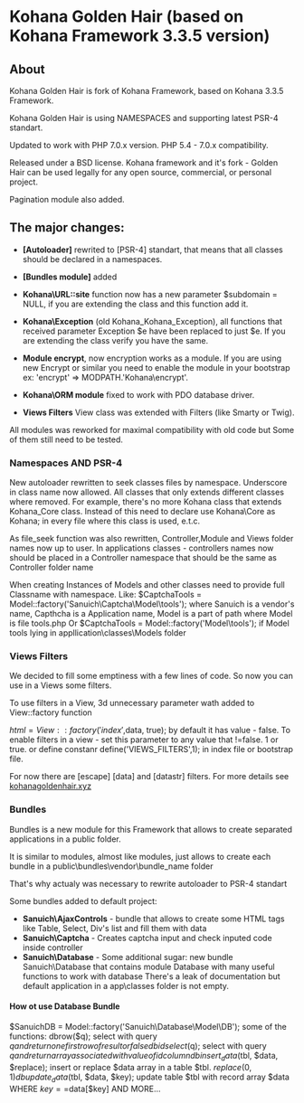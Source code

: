 # Kohana Golden Hair (based on Kohana Framework 3.3.5 version)

##  About
Kohana Golden Hair is fork of Kohana Framework, based on Kohana 3.3.5 Framework.

Kohana Golden Hair is using NAMESPACES and supporting latest PSR-4 standart.

Updated to work with PHP 7.0.x version. PHP 5.4 - 7.0.x compatibility.

Released under a BSD license. Kohana framework and it's fork - Golden Hair can be used legally for any open source, commercial, or personal project.

Pagination module also added.

##  The major changes:

- **[Autoloader]** rewrited to [PSR-4] standart, that means that all classes should be declared in a namespaces.

- **[Bundles module]** added

- **Kohana\URL::site** function now has a new parameter $subdomain = NULL, if you are extending the class and this function add it.

- **Kohana\Exception** (old Kohana_Kohana_Exception), all functions that received parameter Exception $e have been replaced to just $e. If you are extending the class verify you have the same.

- **Module encrypt**, now encryption works as a module. If you are using new Encrypt or similar you need to enable the module in your bootstrap ex: 'encrypt' => MODPATH.'Kohana\encrypt'.

- **Kohana\ORM module** fixed to work with PDO database driver.

- **Views Filters** View class was extended with Filters (like Smarty or Twig).

All modules was reworked for maximal compatibility with old code but Some of them still need to be tested.

###  Namespaces AND PSR-4
New autoloader rewritten to seek classes files by namespace. 
Underscore in class name now allowed. 
All classes that only extends different classes where removed.
For example, there's no more Kohana class that extends Kohana_Core class.
Instead of this need to declare
use Kohana\Core as Kohana;
in every file where this class is used, e.t.c.

As file_seek function was also rewritten, Controller,Module and Views folder names now up to user.
In applications classes - controllers names now should be placed in a Controller namespace that should be the same as Controller folder name

When creating Instances of Models and other classes need to provide full Classname with namespace.
Like: $CaptchaTools = Model::factory('Sanuich\Captcha\Model\tools');
where Sanuich is a vendor's name, Capthcha is a Application name, Model is a part of path where Model is file tools.php
Or $CaptchaTools = Model::factory('Model\tools'); if Model tools lying in appllication\classes\Models folder

###  Views Filters

We decided to fill some emptiness with a few lines of code. So now you can use in a Views some filters.

To use filters in a View, 3d unnecessary parameter wath added to View::factory function

$html = View::factory('index',$data, true);
by default it has value - false. To enable filters in a view - set this parameter to any value that !=false. 1 or true.
or define  constanr
define('VIEWS_FILTERS',1);
in index file or bootstrap file.

For now there are [escape] [data] and [datastr] filters. For more details see [kohanagoldenhair.xyz](https://kohanagoldenhair.xyz)

###  Bundles
Bundles is a new module for this Framework that allows to create separated applications in a public folder.

It is similar to modules, almost like modules, just allows to create each bundle in a public\bundles\vendor\bundle_name folder

That's why actualy was necessary to rewrite autoloader to PSR-4 standart

Some bundles added to default project:

- **Sanuich\AjaxControls** - bundle that allows to create some HTML tags like Table, Select, Div's list and fill them with data
- **Sanuich\Captcha** - Creates captcha input and check inputed code inside controller
- **Sanuich\Database** - Some additional sugar: new bundle Sanuich\Database that contains module Database with many useful functions to work with database
There's a leak of documentation but default application in a app\classes folder is not empty.

####  How ot use Database Bundle
$SanuichDB = Model::factory('Sanuich\Database\Model\DB'); 
some of the functions:
dbrow($q); select with query $q and return one first row of result or false
dbidselect($q); select with query $q and return array associated with value of id column
dbinsert_data($tbl, $data, $replace); insert or replace $data array in a table $tbl. $replace (0,1)
dbupdate_data($tbl, $data, $key); update table $tbl with record array $data WHERE $key==$data[$key]
AND MORE...
